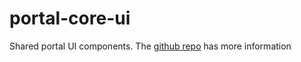 # portal-core-ui
Shared portal UI components. The [github repo](https://github.com/AuScope/portal-core-ui-app) has more information
